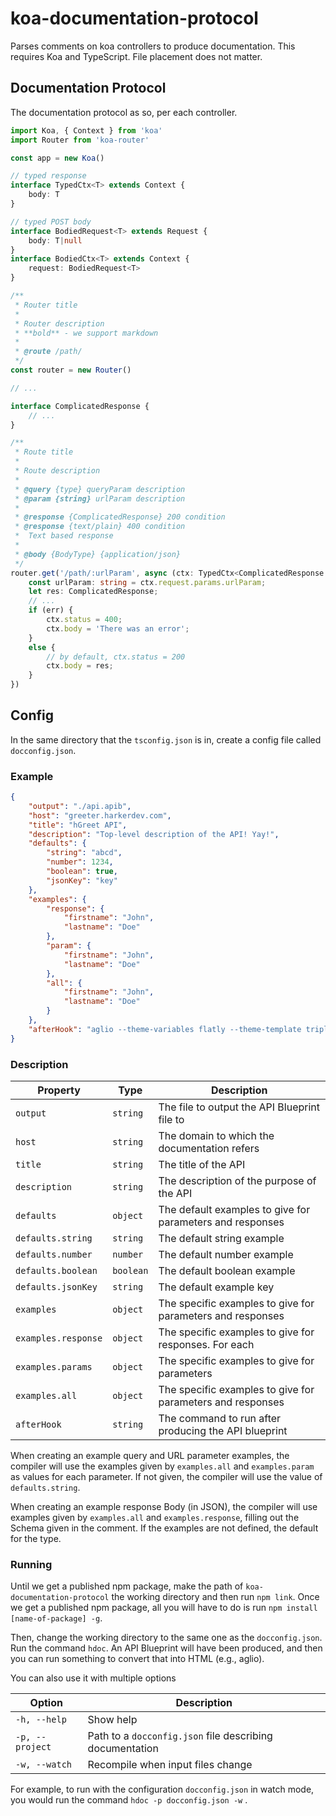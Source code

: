 # koa-documentation-protocol
Parses comments on koa controllers to produce documentation.
This requires Koa and TypeScript. File placement does not matter.
## Documentation Protocol
The documentation protocol as so, per each controller.
```typescript
import Koa, { Context } from 'koa'
import Router from 'koa-router'

const app = new Koa()

// typed response
interface TypedCtx<T> extends Context {
    body: T
}

// typed POST body
interface BodiedRequest<T> extends Request {
    body: T|null
}
interface BodiedCtx<T> extends Context {
    request: BodiedRequest<T>
}

/**
 * Router title
 *
 * Router description
 * **bold** - we support markdown
 *
 * @route /path/
 */
const router = new Router()

// ...

interface ComplicatedResponse {
    // ...
}

/**
 * Route title
 *
 * Route description
 *
 * @query {type} queryParam description
 * @param {string} urlParam description
 *
 * @response {ComplicatedResponse} 200 condition
 * @response {text/plain} 400 condition
 *  Text based response
 *
 * @body {BodyType} {application/json}
 */
router.get('/path/:urlParam', async (ctx: TypedCtx<ComplicatedResponse|string>) => {
    const urlParam: string = ctx.request.params.urlParam;
    let res: ComplicatedResponse;
    // ...
    if (err) {
        ctx.status = 400;
        ctx.body = 'There was an error';
    }
    else {
        // by default, ctx.status = 200
        ctx.body = res;
    }
})
```

## Config
In the same directory that the `tsconfig.json` is in, create a config file called `docconfig.json`.

### Example

```json
{
    "output": "./api.apib",
    "host": "greeter.harkerdev.com",
    "title": "hGreet API",
    "description": "Top-level description of the API! Yay!",
    "defaults": {
        "string": "abcd",
        "number": 1234,
        "boolean": true,
        "jsonKey": "key"
    },
    "examples": {
        "response": {
            "firstname": "John",
            "lastname": "Doe"
        },
        "param": {
            "firstname": "John",
            "lastname": "Doe"
        },
        "all": {
            "firstname": "John",
            "lastname": "Doe"
        }
    },
    "afterHook": "aglio --theme-variables flatly --theme-template triple -i ./api.apib -o ./api.html"
}
```

### Description

Property | Type | Description
|-|-|-|
`output` | `string` | The file to output the API Blueprint file to
`host` | `string` | The domain to which the documentation refers
`title` | `string` | The title of the API
`description` | `string` | The description of the purpose of the API
`defaults` | `object` | The default examples to give for parameters and responses
`defaults.string` | `string` | The default string example
`defaults.number` | `number` | The default number example
`defaults.boolean` | `boolean` | The default boolean example
`defaults.jsonKey` | `string` | The default example key
`examples` | `object` | The specific examples to give for parameters and responses
`examples.response` | `object` | The specific examples to give for responses. For each
`examples.params` | `object` | The specific examples to give for parameters
`examples.all` | `object` | The specific examples to give for parameters and responses
`afterHook` | `string` | The command to run after producing the API blueprint

When creating an example query and URL parameter examples, the compiler will use the examples given by `examples.all` and `examples.param` as values for each parameter. If not given, the compiler will use the value of `defaults.string`.

When creating an example response Body (in JSON), the compiler will use examples given by `examples.all` and `examples.response`, filling out the Schema given in the comment. If the examples are not defined, the default for the type.

### Running

Until we get a published npm package, make the path of `koa-documentation-protocol` the working directory and then run `npm link`. Once we get a published npm package, all you will have to do is run `npm install [name-of-package] -g`.

Then, change the working directory to the same one as the `docconfig.json`. Run the command `hdoc`. An API Blueprint will have been produced, and then you can run something to convert that into HTML (e.g., aglio).

You can also use it with multiple options

Option | Description
|-|-|
`-h, --help` | Show help
`-p, --project` | Path to a `docconfig.json` file describing documentation
`-w, --watch` | Recompile when input files change

For example, to run with the configuration `docconfig.json` in watch mode, you would run the command `hdoc -p docconfig.json -w` .
